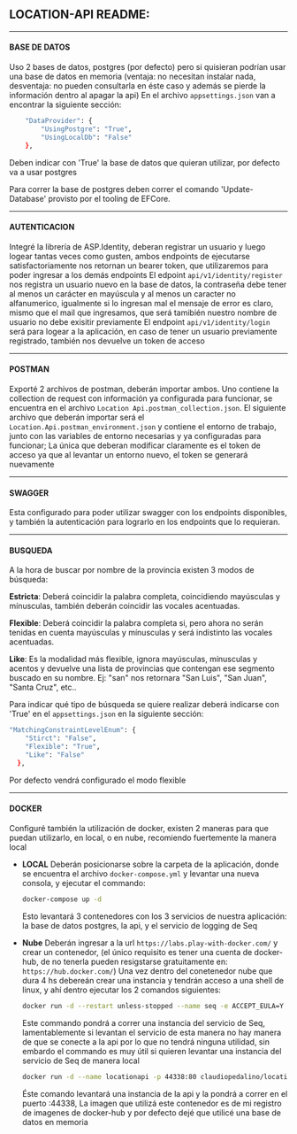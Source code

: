 ## LOCATION-API README:

- - -
#### BASE DE DATOS
Uso 2 bases de datos, postgres (por defecto) pero si quisieran podrían usar una base de datos en memoria (ventaja: no necesitan instalar nada, desventaja: no pueden consultarla en éste caso y además se pierde la información dentro al apagar la api)
En el archivo `appsettings.json` van a encontrar la siguiente sección:
```bash 
    "DataProvider": {
        "UsingPostgre": "True",
        "UsingLocalDb": "False"
    },
```
Deben indicar con 'True' la base de datos que quieran utilizar, por defecto va a usar postgres

Para correr la base de postgres deben correr el comando 'Update-Database' provisto por el tooling de EFCore.
- - -

#### AUTENTICACION
Integré la librería de ASP.Identity, deberan registrar un usuario y luego logear tantas veces como gusten, ambos endpoints de ejecutarse satisfactoriamente nos retornan un bearer token, que utilizaremos para poder ingresar a los demás endpoints
El edpoint `api/v1/identity/register` nos registra un usuario nuevo en la base de datos, la contraseña debe tener al menos un carácter en mayúscula y al menos un caracter no alfanumerico, igualmente si lo ingresan mal el mensaje de error es claro, mismo que el mail que ingresamos, que será tamibién nuestro nombre de usuario no debe exisitir previamente
El endpoint `api/v1/identity/login` será para logear a la aplicación, en caso de tener un usuario previamente registrado, también nos devuelve un token de acceso
- - -

#### POSTMAN
Exporté 2 archivos de postman, deberán importar ambos. Uno contiene la collection de request con información ya configurada para funcionar, se encuentra en el archivo `Location Api.postman_collection.json`. El siguiente archivo que deberán importar será el `Location.Api.postman_environment.json` y contiene el entorno de trabajo, junto con las variables de entorno necesarias y ya configuradas para funcionar; La única que deberan modificar claramente es el token de acceso ya que al levantar un entorno nuevo, el token se generará nuevamente
- - -

#### SWAGGER
Esta configurado para poder utilizar swagger con los endpoints disponibles, y también la autenticación para lograrlo en los endpoints que lo requieran.
- - -

#### BUSQUEDA
A la hora de buscar por nombre de la provincia existen 3 modos de búsqueda:

**Estricta**: Deberá coincidir la palabra completa, coincidiendo mayúsculas y mínusculas, también deberán coincidir las vocales acentuadas.

**Flexible**: Deberá coincidir la palabra completa si, pero ahora no serán tenidas en cuenta mayúsculas y mínusculas y será indistinto las vocales acentuadas.

**Like**: Es la modalidad más flexible, ignora mayúsculas, mínusculas y acentos y devuelve una lista de provincias que contengan ese segmento buscado en su nombre. Ej: "san" nos retornara "San Luis", "San Juan", "Santa Cruz", etc..

Para indicar qué tipo de búsqueda se quiere realizar deberá indicarse con 'True' en el `appsettings.json` en la siguiente sección:
```bash
"MatchingConstraintLevelEnum": {
    "Stirct": "False",
    "Flexible": "True",
    "Like": "False"
  },
```
Por defecto vendrá configurado el modo flexible
- - -

#### DOCKER
Configuré también la utilización de docker, existen 2 maneras para que puedan utilizarlo, en local, o en nube, recomiendo fuertemente la manera local
- **LOCAL**
Deberán posicionarse sobre la carpeta de la aplicación, donde se encuentra el archivo `docker-compose.yml` y levantar una nueva consola, y ejecutar el commando:
    ```bash
    docker-compose up -d
    ```
    Esto levantará 3 contenedores con los 3 servicios de nuestra aplicación: la base de datos postgres, la api, y el servicio de logging de Seq 

- **Nube**
Deberán ingresar a la url `https://labs.play-with-docker.com/` y crear un contenedor, (el único requisito es tener una cuenta de docker-hub, de no tenerla pueden resigstarse gratuitamente en: `https://hub.docker.com/`)
Una vez dentro del conetenedor nube que dura 4 hs debereán crear una instancia y tendrán acceso a una shell de linux, y ahí dentro ejecutar los 2 comandos siguientes:
    ```bash
    docker run -d --restart unless-stopped --name seq -e ACCEPT_EULA=Y -p 5341:80 datalust/seq:latest
    ```
    Este commando pondrá a correr una instancia del servicio de Seq, lamentablemente si levantan el servicio de esta manera no hay manera de que se conecte a la api por lo que no tendrá ninguna utilidad, sin embardo el commando es muy útil si quieren levantar una instancia del servicio de Seq de manera local
    
    ```bash
    docker run -d --name locationapi -p 44338:80 claudiopedalino/locationapi
    ```
    Éste comando levantará una instancia de la api y la pondrá a correr en el puerto :44338, La imagen que utilizá este contenedor es de mi registro de imagenes de docker-hub y por defecto dejé que utilicé una base de datos en memoria
